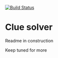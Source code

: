 [![Build Status](https://travis-ci.org/rabelloo/clue.svg?branch=master)](https://travis-ci.org/rabelloo/clue)

# Clue solver

Readme in construction

Keep tuned for more
